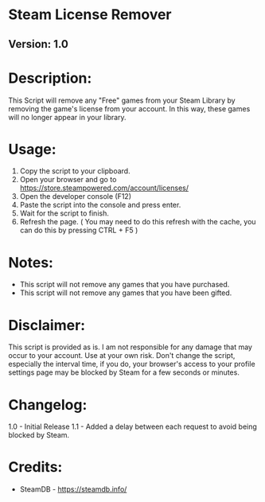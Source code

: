 # Steam License Remover
## Version: 1.0

# Description:

This Script will remove any "Free" games from your Steam Library by removing the game's license from your account. In this way, these games will no longer appear in your library.

# Usage:

1. Copy the script to your clipboard.
2. Open your browser and go to https://store.steampowered.com/account/licenses/
3. Open the developer console (F12)
4. Paste the script into the console and press enter.
5. Wait for the script to finish.
6. Refresh the page. ( You may need to do this refresh with the cache, you can do this by pressing CTRL + F5 )

# Notes:

- This script will not remove any games that you have purchased.
- This script will not remove any games that you have been gifted.

# Disclaimer:

This script is provided as is. I am not responsible for any damage that may occur to your account. Use at your own risk.
Don't change the script, especially the interval time, if you do, your browser's access to your profile settings page may be blocked by Steam for a few seconds or minutes.


# Changelog:

1.0 - Initial Release
1.1 - Added a delay between each request to avoid being blocked by Steam.

# Credits:

- SteamDB - https://steamdb.info/